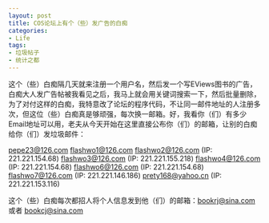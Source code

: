 ```yaml
---
layout: post
title: COS论坛上有个（些）发广告的白痴
categories:
- Life
tags:
- 垃圾帖子
- 统计之都
---
```


这个（些）白痴隔几天就来注册一个用户名，然后发一个写EViews图书的广告，白痴大人发广告帖被我看见之后，我马上就会用关键词搜索一下，然后批量删除，为了对付这样的白痴，我特意改了论坛的程序代码，不让同一邮件地址的人注册多次，但这位（些）白痴真是够顽强，每次换一邮箱。好，我看你（们）有多少Email地址可以用，老夫从今天开始在这里直接公布你（们）的邮箱，让别的白痴给你（们）发垃圾邮件：

[pepe23@126.com](mailto:pepe23@126.com) [flashwo1@126.com](mailto:flashwo1@126.com) [flashwo2@126.com](mailto:flashwo2@126.com) (IP: 221.221.154.68) [flashwo3@126.com](mailto:flashwo3@126.com) (IP: 221.221.155.218) [flashwo4@126.com](mailto:flashwo4@126.com) (IP: 221.221.154.68) [flashwo6@126.com](mailto:flashwo6@126.com) (IP: 221.221.154.68) [flashwo7@126.com](mailto:flashwo7@126.com) (IP: 221.221.146.186) [prety168@yahoo.cn](mailto:prety168@yahoo.cn) (IP: 221.221.153.116)

这个（些）白痴每次都招人将个人信息发到他（们）的邮箱：[bookrj@sina.com](mailto:bookrj@sina.com) 或者 [bookcj@sina.com](mailto:bookcj@sina.com)

